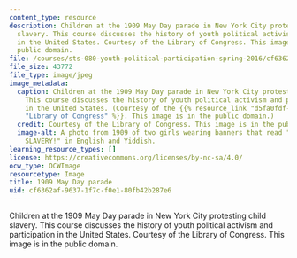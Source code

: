 ```yaml
---
content_type: resource
description: Children at the 1909 May Day parade in New York City protesting child
  slavery. This course discusses the history of youth political activism and participation
  in the United States. Courtesy of the Library of Congress. This image is in the
  public domain.
file: /courses/sts-080-youth-political-participation-spring-2016/cf6362af96371f7cf0e180fb42b287e6_sts-080s16.jpg
file_size: 43772
file_type: image/jpeg
image_metadata:
  caption: Children at the 1909 May Day parade in New York City protesting child slavery.
    This course discusses the history of youth political activism and participation
    in the United States. (Courtesy of the {{% resource_link "d5fa0fdf-acb0-429d-8caa-64ad77c83372"
    "Library of Congress" %}}. This image is in the public domain.)
  credit: Courtesy of the Library of Congress. This image is in the public domain.
  image-alt: A photo from 1909 of two girls wearing banners that read "ABOLISH CHILD
    SLAVERY!" in English and Yiddish.
learning_resource_types: []
license: https://creativecommons.org/licenses/by-nc-sa/4.0/
ocw_type: OCWImage
resourcetype: Image
title: 1909 May Day parade
uid: cf6362af-9637-1f7c-f0e1-80fb42b287e6
---
```

Children at the 1909 May Day parade in New York City protesting child slavery. This course discusses the history of youth political activism and participation in the United States. Courtesy of the Library of Congress. This image is in the public domain.